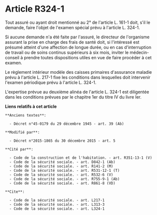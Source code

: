 # Article R324-1

Tout assuré ou ayant droit mentionné au 2° de l'article L. 161-1 doit, s'il le demande, faire l'objet de l'examen spécial
prévu à l'article L. 324-1. 

Si aucune demande n'a été faite par l'assuré, le directeur de l'organisme assurant la prise en charge des frais de santé
doit, si l'intéressé est présumé atteint d'une affection de longue durée, ou en cas d'interruption de travail ou de soins
continus supérieurs à six mois, inviter le médecin-conseil à prendre toutes dispositions utiles en vue de faire procéder à
cet examen. 

Le règlement intérieur modèle des caisses primaires d'assurance maladie prévu à l'article L. 217-1 fixe les conditions dans
lesquelles doit intervenir l'examen périodique prévu à l'article L. 324-1.

L'expertise prévue au deuxième alinéa de l'article L. 324-1 est diligentée dans les conditions prévues par le chapitre 1er du
titre IV du livre Ier.

**Liens relatifs à cet article**

	**Anciens textes**:

	  - Décret n°45-0179 du 29 décembre 1945 - art. 39 (Ab)

	**Modifié par**:

	  - Décret n°2015-1865 du 30 décembre 2015 - art. 5

	**Cité par**:

	  - Code de la construction et de l'habitation. - art. R351-13-1 (V)
	  - Code de la sécurité sociale. - art. D842-1 (Ab)
	  - Code de la sécurité sociale. - art. R141-2 (M)
	  - Code de la sécurité sociale. - art. R531-12-1 (T)
	  - Code de la sécurité sociale. - art. R532-6 (V)
	  - Code de la sécurité sociale. - art. R755-9-1 (Ab)
	  - Code de la sécurité sociale. - art. R861-8 (VD)

	**Cite**:

	  - Code de la sécurité sociale. - art. L217-1
	  - Code de la sécurité sociale. - art. L313-3
	  - Code de la sécurité sociale. - art. L324-1
